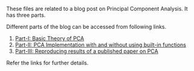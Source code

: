 These files are related to a blog post on Principal Component Analysis. It has three parts.

Different parts of the blog can be accessed from following links.

1. [Part-I: Basic Theory of PCA](https://biswajitsahoo1111.wordpress.com/2018/12/29/principal-component-analysis-part-i/)
2. [Part-II: PCA Implementation with and without using built-in functions](https://biswajitsahoo1111.wordpress.com/2018/12/29/principal-component-analysis-part-ii/)
3. [Part-III: Reproducing results of a published paper on PCA](https://biswajitsahoo1111.wordpress.com/2018/12/29/principal-component-analysis-part-iii/)

Refer the links for further details.
